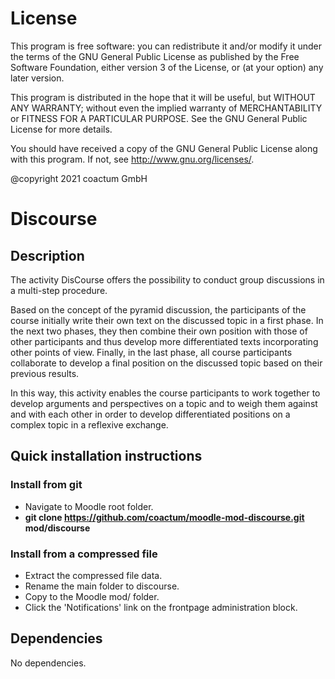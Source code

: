 # License #

This program is free software: you can redistribute it and/or modify it under
the terms of the GNU General Public License as published by the Free Software
Foundation, either version 3 of the License, or (at your option) any later
version.

This program is distributed in the hope that it will be useful, but WITHOUT ANY
WARRANTY; without even the implied warranty of MERCHANTABILITY or FITNESS FOR A
PARTICULAR PURPOSE.  See the GNU General Public License for more details.

You should have received a copy of the GNU General Public License along with
this program.  If not, see <http://www.gnu.org/licenses/>.

@copyright 2021 coactum GmbH

# Discourse #

## Description ##

The activity DisCourse offers the possibility to conduct group discussions in a multi-step procedure.

Based on the concept of the pyramid discussion, the participants of the course initially write their own text on the discussed topic in a first phase. In the next two phases, they then combine their own position with those of other participants and thus develop more differentiated texts incorporating other points of view. Finally, in the last phase, all course participants collaborate to develop a final position on the discussed topic based on their previous results.

In this way, this activity enables the course participants to work together to develop arguments and perspectives on a topic and to weigh them against and with each other in order to develop differentiated positions on a complex topic in a reflexive exchange.

## Quick installation instructions ##

### Install from git ###
- Navigate to Moodle root folder.
- **git clone https://github.com/coactum/moodle-mod-discourse.git mod/discourse**

### Install from a compressed file ###
- Extract the compressed file data.
- Rename the main folder to discourse.
- Copy to the Moodle mod/ folder.
- Click the 'Notifications' link on the frontpage administration block.

## Dependencies ##
No dependencies.
